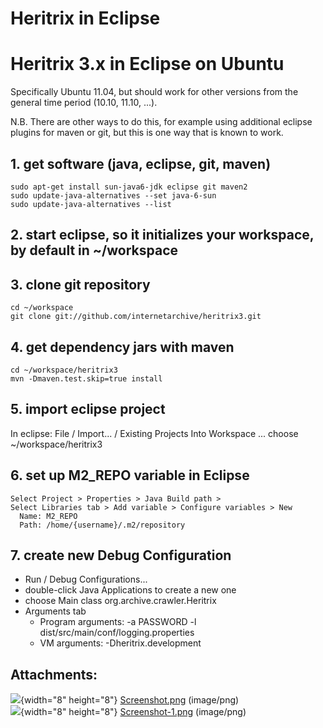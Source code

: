 # Heritrix in Eclipse

# Heritrix 3.x in Eclipse on Ubuntu

Specifically Ubuntu 11.04, but should work for other versions from the
general time period (10.10, 11.10, ...).

N.B. There are other ways to do this, for example using additional
eclipse plugins for maven or git, but this is one way that is known to
work.

## 1. get software (java, eclipse, git, maven)

    sudo apt-get install sun-java6-jdk eclipse git maven2
    sudo update-java-alternatives --set java-6-sun  
    sudo update-java-alternatives --list

## 2. start eclipse, so it initializes your workspace, by default in ~/workspace

## 3. clone git repository

    cd ~/workspace
    git clone git://github.com/internetarchive/heritrix3.git

## 4. get dependency jars with maven

    cd ~/workspace/heritrix3
    mvn -Dmaven.test.skip=true install

## 5. import eclipse project

In eclipse: File / Import... / Existing Projects Into Workspace ...
choose ~/workspace/heritrix3

## 6. set up M2\_REPO variable in Eclipse

    Select Project > Properties > Java Build path > 
    Select Libraries tab > Add variable > Configure variables > New
      Name: M2_REPO
      Path: /home/{username}/.m2/repository

## 7. create new Debug Configuration

-   Run / Debug Configurations...
-   double-click Java Applications to create a new one
-   choose Main class org.archive.crawler.Heritrix
-   Arguments tab
    -   Program arguments: -a PASSWORD -l
        dist/src/main/conf/logging.properties
    -   VM arguments: -Dheritrix.development

## Attachments:

![](images/icons/bullet_blue.gif){width="8" height="8"}
[Screenshot.png](attachments/458853/12714188.png) (image/png)  
![](images/icons/bullet_blue.gif){width="8" height="8"}
[Screenshot-1.png](attachments/458853/12714189.png) (image/png)  
